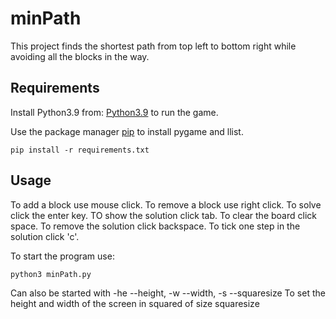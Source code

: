 # minPath

This project finds the shortest path from top left to bottom right
while avoiding all the blocks in the way.

## Requirements

Install Python3.9 from: [Python3.9](https://www.python.org/downloads/) to run the game.

Use the package manager [pip](https://pip.pypa.io/en/stable/) to install pygame and llist.

```
pip install -r requirements.txt
```

## Usage

To add a block use mouse click.
To remove a block use right click.
To solve click the enter key.
TO show the solution click tab.
To clear the board click space.
To remove the solution click backspace.
To tick one step in the solution click 'c'.

To start the program use:
```
python3 minPath.py
```

Can also be started with -he --height, -w --width, -s --squaresize 
To set the height and width of the screen in squared of size squaresize 
